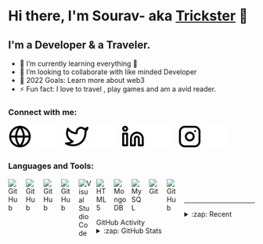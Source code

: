 # Hi there, I'm Sourav- aka [Trickster][youtube] 👋 

## I'm a Developer & a Traveler.

- 🌱 I’m currently learning everything 🤣
- 👯 I’m looking to collaborate with like minded Developer
- 🥅 2022 Goals: Learn more about web3
- ⚡ Fun fact: I love to travel , play games and am a avid reader.

### Connect with me:

[![website](./img/globe-light.svg)](https://trickspy.in#gh-light-mode-only)
[![website](./img/globe-dark.svg)](https://trickspy.in#gh-dark-mode-only)
&nbsp;&nbsp;
[![website](./img/twitter-light.svg)](https://twitter.com/souravk229#gh-light-mode-only)
[![website](./img/twitter-dark.svg)](https://twitter.com/souravk229#gh-dark-mode-only)
&nbsp;&nbsp;
[![website](./img/linkedin-light.svg)](https://www.linkedin.com/in/sourav-kumar-09194016b/#gh-light-mode-only)
[![website](./img/linkedin-dark.svg)](https://www.linkedin.com/in/sourav-kumar-09194016b/#gh-dark-mode-only)
&nbsp;&nbsp;
[![website](./img/instagram-light.svg)](https://instagram.com/souravkix#gh-light-mode-only)
[![website](./img/instagram-dark.svg)](https://instagram.com/souravkix#gh-dark-mode-only)

### Languages and Tools:

<img align="left" alt="GitHub" width="26px" src="https://cdn.jsdelivr.net/npm/simple-icons@3.13.0/icons/spring.svg" style="padding-right:10px;"/>
<img align="left" alt="GitHub" width="26px" src="https://cdn.jsdelivr.net/npm/simple-icons@3.13.0/icons/android.svg" style="padding-right:10px;"/>
<img align="left" alt="GitHub" width="26px" src="https://cdn.jsdelivr.net/npm/simple-icons@3.13.0/icons/kotlin.svg" style="padding-right:10px;"/>
<img align="left" alt="GitHub" width="26px" src="https://cdn.jsdelivr.net/npm/simple-icons@3.13.0/icons/mongodb.svg" style="padding-right:10px;"/>
<img align="left" alt="Visual Studio Code" width="26px" src="https://cdn.jsdelivr.net/gh/devicons/devicon/icons/vscode/vscode-original.svg" style="padding-right:10px;" />
<img align="left" alt="HTML5" width="26px" src="https://cdn.jsdelivr.net/gh/devicons/devicon/icons/html5/html5-original.svg" style="padding-right:10px;" />
<img align="left" alt="MongoDB" width="26px" src="https://cdn.jsdelivr.net/gh/devicons/devicon/icons/mongodb/mongodb-original.svg" style="padding-right:10px;" />
<img align="left" alt="MySQL" width="26px" src="https://cdn.jsdelivr.net/gh/devicons/devicon/icons/mysql/mysql-original.svg" style="padding-right:10px;" />
<img align="left" alt="Git" width="26px" src="https://cdn.jsdelivr.net/gh/devicons/devicon/icons/git/git-original.svg" style="padding-right:10px;" />
<img align="left" alt="GitHub" width="26px" src="https://user-images.githubusercontent.com/3369400/139447912-e0f43f33-6d9f-45f8-be46-2df5bbc91289.png" style="padding-right:10px;"/>

<br />
<br />

---

<details>
  <summary>:zap: Recent GitHub Activity</summary>
</details>

<details>
  <summary>:zap: GitHub Stats</summary>
  <img align="left" alt="codeSTACKr's GitHub Stats" src="https://github-readme-stats.vercel.app/api?username=souravkr&show_icons=true&hide_border=false&title_color=ff652f&icon_color=FFE400&bg_color=09131B&text_color=ffffff&border_color=0c1a25" />
</details>

[website]: https://trickspy.in
[twitter]: https://twitter.com/codeSTACKr
[youtube]: https://trickspy.in
[instagram]: https://instagram.com/souravkix
[linkedin]: https://www.linkedin.com/in/sourav-kumar-09194016b/

